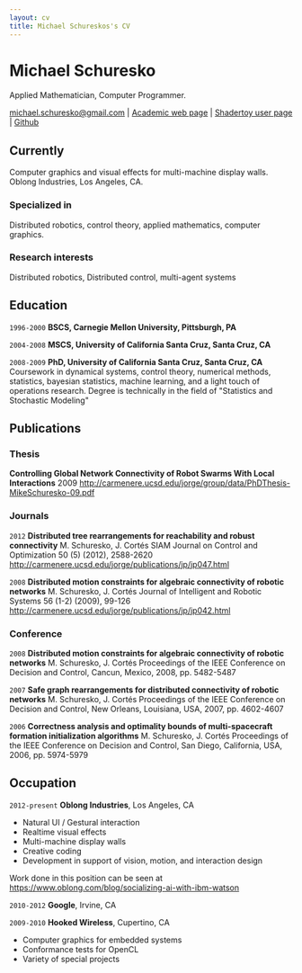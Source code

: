 ```yaml
---
layout: cv
title: Michael Schureskos's CV
---
```

# Michael Schuresko
Applied Mathematician, Computer Programmer.

<div id="webaddress">
<a href="michael.schuresko@gmail.com">michael.schuresko@gmail.com</a>
| <a href="https://www.soe.ucsc.edu/~mds">Academic web page</a>
| <a href="https://shadertoy.com/user/mds2">Shadertoy user page</a>
| <a href="https://github.com/mds2">Github</a>
</div>


## Currently

Computer graphics and visual effects for multi-machine display walls.
Oblong Industries, Los Angeles, CA.

### Specialized in

Distributed robotics, control theory, applied mathematics, computer graphics.


### Research interests

Distributed robotics, Distributed control, multi-agent systems


## Education

`1996-2000`
__BSCS, Carnegie Mellon University, Pittsburgh, PA__

`2004-2008`
__MSCS, University of California Santa Cruz, Santa Cruz, CA__

`2008-2009`
__PhD, University of California Santa Cruz, Santa Cruz, CA__
Coursework in dynamical systems, control theory, numerical methods,
statistics, bayesian statistics, machine learning, and a light touch of
operations research.
Degree is technically in the field of "Statistics and Stochastic Modeling"

## Publications

<!-- A list is also available [online](https://scholar.google.co.uk/citations?user=LTOTl0YAAAAJ) -->

### Thesis

__Controlling Global Network Connectivity of Robot Swarms With Local
Interactions__
2009
http://carmenere.ucsd.edu/jorge/group/data/PhDThesis-MikeSchuresko-09.pdf

### Journals

`2012`
__Distributed tree rearrangements for reachability and robust connectivity__
M. Schuresko, J. Cortés
SIAM Journal on Control and Optimization 50 (5) (2012), 2588-2620
http://carmenere.ucsd.edu/jorge/publications/jp/jp047.html


`2008`
__Distributed motion constraints for algebraic connectivity of robotic networks__
M. Schuresko, J. Cortés
Journal of Intelligent and Robotic Systems 56 (1-2) (2009), 99-126
http://carmenere.ucsd.edu/jorge/publications/jp/jp042.html

### Conference

`2008`
__Distributed motion constraints for algebraic connectivity of robotic
networks__
M. Schuresko, J. Cortés
Proceedings of the IEEE Conference on Decision and Control,
Cancun, Mexico, 2008, pp. 5482-5487

`2007`
__Safe graph rearrangements for distributed connectivity of robotic networks__
M. Schuresko, J. Cortés
Proceedings of the IEEE Conference on Decision and Control,
New Orleans, Louisiana, USA, 2007, pp. 4602-4607

`2006`
__Correctness analysis and optimality bounds of multi-spacecraft formation
initialization algorithms__
M. Schuresko, J. Cortés
Proceedings of the IEEE Conference on Decision and Control,
San Diego, California, USA, 2006, pp. 5974-5979

## Occupation

`2012-present`
__Oblong Industries__, Los Angeles, CA

- Natural UI / Gestural interaction
- Realtime visual effects
- Multi-machine display walls
- Creative coding
- Development in support of vision, motion, and interaction design

Work done in this position can be seen at
https://www.oblong.com/blog/socializing-ai-with-ibm-watson


`2010-2012`
__Google__, Irvine, CA

`2009-2010`
__Hooked Wireless__, Cupertino, CA

- Computer graphics for embedded systems
- Conformance tests for OpenCL
- Variety of special projects


<!-- ### Footer

Last updated: May 2013 -->


